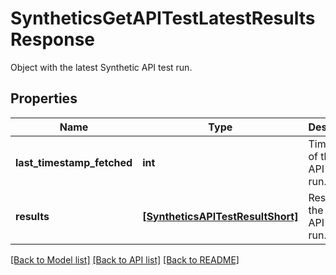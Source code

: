 # SyntheticsGetAPITestLatestResultsResponse

Object with the latest Synthetic API test run.
## Properties
Name | Type | Description | Notes
------------ | ------------- | ------------- | -------------
**last_timestamp_fetched** | **int** | Timestamp of the latest API test run. | [optional] 
**results** | [**[SyntheticsAPITestResultShort]**](SyntheticsAPITestResultShort.md) | Result of the latest API test run. | [optional] 

[[Back to Model list]](README.md#documentation-for-models) [[Back to API list]](README.md#documentation-for-api-endpoints) [[Back to README]](README.md)


